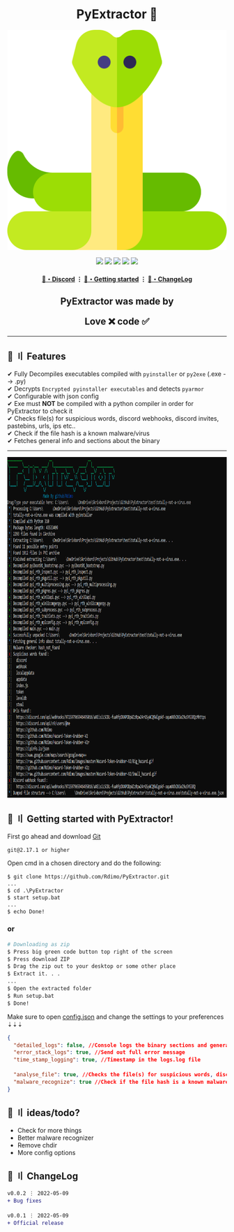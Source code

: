 <h1 align="center">
  PyExtractor 🐍
</h1>

<p align="center"> 
  <kbd>
<img src="https://raw.githubusercontent.com/Rdimo/images/master/PyExtractor/snake.png"></img>
  </kbd>
</p>

<p align="center">
  <img src="https://img.shields.io/github/languages/top/Rdimo/PyExtractor?style=flat-square"/>
  <img src="https://img.shields.io/github/last-commit/Rdimo/PyExtractor?style=flat-square"/>
  <img src="https://sonarcloud.io/api/project_badges/measure?project=PyExtractor&metric=ncloc"/>
  <img src="https://img.shields.io/github/stars/Rdimo/PyExtractor?color=9acd32&label=Stars&style=flat-square"/>
  <img src="https://img.shields.io/github/forks/Rdimo/PyExtractor?color=9acd32&label=Forks&style=flat-square"/>
</p>

<h4 align="center">
  <a href="https://cheataway.com">🌌・Discord</a>
  ⋮
  <a href="https://github.com/Rdimo/PyExtractor#getting-started-with-pyextractor">🐍・Getting started</a>
  ⋮
  <a href="https://github.com/Rdimo/PyExtractor#changelog">📜・ChangeLog</a>
</h4>

<h2 align="center">
  PyExtractor was made by

Love ❌ code ✅

</h2>

---

## 🔰 〢 Features

✔ Fully Decompiles executables compiled with `pyinstaller` or `py2exe` (.exe --> .py) \
✔ Decrypts `Encrypted pyinstaller executables` and detects `pyarmor` \
✔ Configurable with json config \
✔ Exe must **NOT** be compiled with a python compiler in order for PyExtractor to check it\
✔ Checks file(s) for suspicious words, discord webhooks, discord invites, pastebins, urls, ips etc..\
✔ Check if the file hash is a known malware/virus \
✔ Fetches general info and sections about the binary

---

<img src="https://raw.githubusercontent.com/Rdimo/images/master/PyExtractor/preview.png" height="780" width="1050"/>

## 🐍 〢 Getting started with PyExtractor!

First go ahead and download [Git](https://git-scm.com)

```sh-session
git@2.17.1 or higher
```

Open cmd in a chosen directory and do the following:

```sh-session
$ git clone https://github.com/Rdimo/PyExtractor.git
...
$ cd .\PyExtractor
$ start setup.bat
...
$ echo Done!
```

### or

```bash
# Downloading as zip
$ Press big green code button top right of the screen
$ Press download ZIP
$ Drag the zip out to your desktop or some other place
$ Extract it. . .
...
$ Open the extracted folder
$ Run setup.bat
$ Done!
```

Make sure to open [config.json](https://github.com/Rdimo/PyExtractor/blob/master/config.json) and change the settings to your preferences ⇣⇣⇣

```json
{
  "detailed_logs": false, //Console logs the binary sections and general info
  "error_stack_logs": true, //Send out full error message
  "time_stamp_logging": true, //Timestamp in the logs.log file

  "analyse_file": true, //Checks the file(s) for suspicious words, discord webhooks, discord invites, pastebins, urls, ips etc..
  "malware_recognize": true //Check if the file hash is a known malware/virus
}
```

## 🎉 〢 ideas/todo?

- Check for more things
- Better malware recognizer
- Remove chdir
- More config options

## 💭 〢 ChangeLog

```diff
v0.0.2 ⋮ 2022-05-09
+ Bug fixes

v0.0.1 ⋮ 2022-05-09
+ Official release
```
